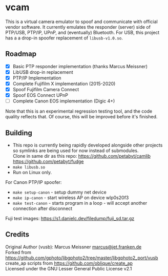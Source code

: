 # vcam
This is a virtual camera emulator to spoof and communicate with official vendor software. It currently emulates the
responder (server) side of PTP/USB, PTP/IP, UPnP, and (eventually) Bluetooth. For USB, this project has a a
drop-in spoofer replacement of `libusb-v1.0.so`.

## Roadmap
- [x] Basic PTP responder implementation (thanks Marcus Meissner)
- [x] LibUSB drop-in replacement
- [x] PTP/IP Implementation
- [x] Complete Fujifilm X implementation (2015-2020)
- [x] Spoof Fujifilm Camera Connect
- [x] Spoof EOS Connect UPnP
- [ ] Complete Canon EOS implementation (Digic 4+)

Note that this is an experimental regression testing tool, and the code quality reflects that. Of course, this will be improved
before it's finished.

## Building
- This repo is currently being rapidly developed alongside other projects so symlinks are being used for now instead of submodules.  
Clone in same dir as this repo: https://github.com/petabyt/camlib https://github.com/petabyt/fudge  
- `make libusb.so`
- Run on Linux only.

For Canon PTP/IP spoofer:
- `make setup-canon` - setup dummy net device
- `make ip-canon` - start wireless AP on device wlp0s20f3
- `make test-canon` - starts program in a loop - will accept another connection after disconnect 

Fuji test images: https://s1.danielc.dev/filedump/fuji_sd.tar.gz

## Credits
Original Author (vusb): Marcus Meissner <marcus@jet.franken.de>  
Forked from https://github.com/gphoto/libgphoto2/tree/master/libgphoto2_port/vusb  
create_ap scripts from https://github.com/oblique/create_ap  
Licensed under the GNU Lesser General Public License v2.1  
